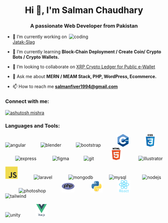 <h1 align="center">Hi 👋, I'm Salman Chaudhary</h1>
<h3 align="center">A passionate Web Developer from Pakistan</h3>

<img align="right" alt="coding" width="300"  src="https://i.gifer.com/Ry6p.gif">


- 🔭 I’m currently working on [Jatak-Slag](https://jataksalg.dk/)

- 🌱 I’m currently learning **Block-Chain Deployment / Create Coin/ Crypto Bots / Crypto Wallets.**

- 👯 I’m looking to collaborate on [XRP Crypto Ledger for Public e-Wallet](http://ledger.artisticsheaven.com/)

- 💬 Ask me about **MERN / MEAM Stack, PHP, WordPress, Ecommerce.**

- 📫 How to reach me **salmanfiver1994@gmail.com**

<h3 align="left">Connect with me:</h3>
<p align="left">
<a href="https://www.linkedin.com/in/salman-chaudhary-685740169/" target="blank"><img align="center" src="https://raw.githubusercontent.com/rahuldkjain/github-profile-readme-generator/master/src/images/icons/Social/linked-in-alt.svg" alt="ashutosh mishra" height="30" width="40" /></a>
</p>

<h3 align="left">Languages and Tools:</h3>
<div class="icon-grid">
  <link href="https://angular.io" target="_blank" rel="noreferrer" style="text-decoration: none; color: inherit;">
    <img src="https://angular.io/assets/images/logos/angular/angular.svg" alt="angular" width="40" height="40"/>
  </link>
  <link href="https://www.blender.org/" target="_blank" rel="noreferrer" style="text-decoration: none; color: inherit;">
    &nbsp &nbsp &nbsp &nbsp &nbsp &nbsp<img src="https://download.blender.org/branding/community/blender_community_badge_white.svg" alt="blender" width="40" height="40"/>
  </link>
  <link href="https://getbootstrap.com" target="_blank" rel="noreferrer">
    &nbsp &nbsp &nbsp &nbsp &nbsp &nbsp<img src="https://blogs.purecode.ai/blogs/wp-content/uploads/2023/12/giphy-6.gif" alt="bootstrap" width="40" height="40"/>
  </link>
  <link href="https://www.w3schools.com/cpp/" target="_blank" rel="noreferrer">
   &nbsp &nbsp &nbsp &nbsp &nbsp &nbsp <img src="https://raw.githubusercontent.com/devicons/devicon/master/icons/cplusplus/cplusplus-original.svg" alt="cplusplus" width="40" height="40"/>
  </link>
  <link href="https://www.w3schools.com/css/" target="_blank" rel="noreferrer">
    &nbsp &nbsp &nbsp &nbsp &nbsp &nbsp<img src="https://raw.githubusercontent.com/devicons/devicon/master/icons/css3/css3-original-wordmark.svg" alt="css3" width="40" height="40"/>
  </link>
  <link href="https://expressjs.com" target="_blank" rel="noreferrer">
   &nbsp &nbsp &nbsp &nbsp &nbsp &nbsp <img src="https://user-images.githubusercontent.com/74038190/212257460-738ff738-247f-4445-a718-cdd0ca76e2db.gif" alt="express" width="40" height="40"/>
  </link>
  <link href="https://www.figma.com/" target="_blank" rel="noreferrer">
   &nbsp &nbsp &nbsp &nbsp &nbsp &nbsp <img src="https://www.vectorlogo.zone/logos/figma/figma-icon.svg" alt="figma" width="40" height="40"/>
  </link>
  <link href="https://git-scm.com/" target="_blank" rel="noreferrer">
    &nbsp &nbsp &nbsp &nbsp &nbsp &nbsp<img src="https://www.vectorlogo.zone/logos/git-scm/git-scm-icon.svg" alt="git" width="40" height="40"/>
  </link>
  <link href="https://www.w3.org/html/" target="_blank" rel="noreferrer">
   &nbsp &nbsp &nbsp &nbsp &nbsp &nbsp <img src="https://raw.githubusercontent.com/devicons/devicon/master/icons/html5/html5-original-wordmark.svg" alt="html5" width="40" height="40"/>
  </link>
  <link href="https://www.adobe.com/in/products/illustrator.html" target="_blank" rel="noreferrer">
   &nbsp &nbsp &nbsp &nbsp &nbsp &nbsp <img src="https://www.vectorlogo.zone/logos/adobe_illustrator/adobe_illustrator-icon.svg" alt="illustrator" width="40" height="40"/>
  </link> <br><br>
  <link href="https://developer.mozilla.org/en-US/docs/Web/JavaScript" target="_blank" rel="noreferrer">
   <img src="https://raw.githubusercontent.com/devicons/devicon/master/icons/javascript/javascript-original.svg" alt="javascript" width="40" height="40"/>
  </link>
  <link href="https://laravel.com/" target="_blank" rel="noreferrer">
   &nbsp &nbsp &nbsp &nbsp &nbsp &nbsp <img src="https://assets-v2.lottiefiles.com/a/639784ea-1171-11ee-aea8-735bf223615c/IyZGK6hpdA.gif" alt="laravel" width="40" height="40"/>
  </link>
  <link href="https://www.mongodb.com/" target="_blank" rel="noreferrer">
   &nbsp &nbsp &nbsp &nbsp &nbsp &nbsp <img src="https://miro.medium.com/v2/resize:fit:1000/1*m2M7BVJ5XC96hpl_lgKIkg.gif" alt="mongodb" width="40" height="40"/>
  </link>
  <link href="https://www.mysql.com/" target="_blank" rel="noreferrer">
  &nbsp &nbsp &nbsp &nbsp &nbsp &nbsp  <img src="https://ih1.redbubble.net/image.5536116430.2042/st,small,507x507-pad,600x600,f8f8f8.jpg" alt="mysql" width="40" height="40"/>
  </link>
  <link href="https://nodejs.org" target="_blank" rel="noreferrer">
   &nbsp &nbsp &nbsp &nbsp &nbsp &nbsp <img src="https://ljgonzalez.cl/MyGPTs/gpt_pictures/express.png" alt="nodejs" width="40" height="40"/>
  </link>
  <link href="https://www.photoshop.com/en" target="_blank" rel="noreferrer">
    &nbsp &nbsp &nbsp &nbsp &nbsp &nbsp<img src="https://www.cdnlogo.com/logos/a/76/adobe-photoshop-cs6.svg" alt="photoshop" width="40" height="40"/>
  </link>
  <link href="https://www.php.net" target="_blank" rel="noreferrer">
   &nbsp &nbsp &nbsp &nbsp &nbsp &nbsp <img src="https://raw.githubusercontent.com/devicons/devicon/master/icons/php/php-original.svg" alt="php" width="40" height="40"/>
  </link>
  <link href="https://www.python.org" target="_blank" rel="noreferrer">
   &nbsp &nbsp &nbsp &nbsp &nbsp &nbsp <img src="https://raw.githubusercontent.com/devicons/devicon/master/icons/python/python-original.svg" alt="python" width="40" height="40"/>
  </link>
  <link href="https://reactjs.org/" target="_blank" rel="noreferrer">
    &nbsp &nbsp &nbsp &nbsp &nbsp &nbsp<img src="https://raw.githubusercontent.com/devicons/devicon/master/icons/react/react-original-wordmark.svg" alt="react" width="40" height="40"/>
  </link>

  <link href="https://tailwindcss.com/" target="_blank" rel="noreferrer">
    &nbsp &nbsp &nbsp &nbsp &nbsp &nbsp<img src="https://www.vectorlogo.zone/logos/tailwindcss/tailwindcss-icon.svg" alt="tailwind" width="40" height="40"/>
  </link><br><br>
  <link href="https://unity.com/" target="_blank" rel="noreferrer">
    <img src="https://encrypted-tbn0.gstatic.com/images?q=tbn:ANd9GcT2scSWt348NIK_qHXrAYLmQUvNI309WugzgWuOtbfTuVk0F0Td_nbQvxVYQIeZSSrk_Vk&usqp=CAU" alt="unity" width="40" height="40"/>
  </link>
  <link href="https://vuejs.org/" target="_blank" rel="noreferrer">
    &nbsp &nbsp &nbsp &nbsp &nbsp &nbsp<img src="https://raw.githubusercontent.com/devicons/devicon/master/icons/vuejs/vuejs-original-wordmark.svg" alt="vuejs" width="40" height="40"/>
  </link>
</div>




